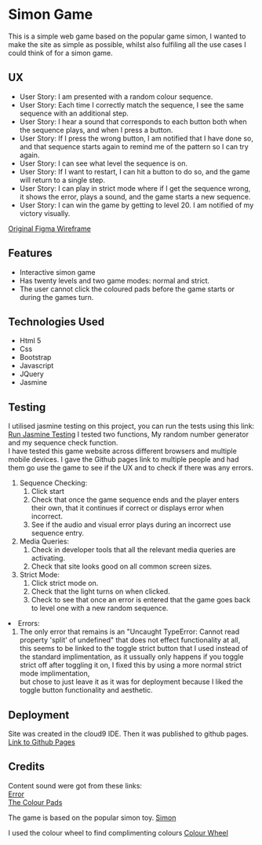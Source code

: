 <H1>Simon Game</H1>

This is a simple web game based on the popular game simon, 
I wanted to make the site as simple as possible, whilst also fulfiling all the use cases I could think of for a
simon game.

<H2>UX</h2>
<ul>
<li>User Story: I am presented with a random colour sequence.</li>
<li>User Story: Each time I correctly match the sequence, I see the same sequence with an additional step.</li>
<li>User Story: I hear a sound that corresponds to each button both when the sequence plays, and when I  press a button.</li>
<li>User Story: If I press the wrong button, I am notified that I have done so, and that sequence starts again to remind me of the pattern so I can try again.</li>
<li>User Story: I can see what level the sequence is on.</li>
<li>User Story: If I want to restart, I can hit a button to do so, and the game will return to a single step.</li>
<li>User Story: I can play in strict mode where if I get the sequence wrong, it shows the error, plays a sound, and the game starts a new sequence.</li>
<li>User Story: I can win the game by getting to level 20. I am notified of my victory visually.</li>
</ul>

<a href="https://www.figma.com/file/f3LqiWh2yNpwli9On1VCGfbI/simon-wireframe?node-id=0%3A1" target="_blank">Original Figma Wireframe</a>


<h2> Features </h2>
<ul>
<li>Interactive simon game</li>
<li>Has twenty levels and two game modes: normal and strict.</li>
<li>The user cannot click the coloured pads before the game starts or during the games turn.</li>
</ul>

<h2>Technologies Used</h2>
<ul>
<li>Html 5</li>
<li>Css</li>
<li>Bootstrap</li>
<li>Javascript</li>
<li>JQuery</li>
<li>Jasmine</li>
</ul></li>
</ul>

<h2>Testing</h2>
I utilised jasmine testing on this project, you can run the tests using this link: <a href="https://dougd94.github.io/simon/jasmine.html" target="_blank">Run Jasmine Testing</a>
I tested two functions, My random number generator and my sequence check function.
<br>
I have tested this game website across different browsers and multiple mobile devices.
I gave the Github pages link to multiple people and had them go use the game to see if the UX and to check if there was any 
errors.
<ol>
<li>Sequence Checking:
<ol><li>Click start</li>
<li>Check that once the game sequence ends and the player enters their own, that it continues if correct or displays error when incorrect.</li>
<li>See if the audio and visual error plays during an incorrect use sequence entry.</li></ol></li>


<li>Media Queries:
<ol>
<li>Check in developer tools that all the relevant media queries are activating.</li>
<li>Check that site looks good on all common screen sizes.</li></ol></li>



<li>Strict Mode:
<ol><li>Click strict mode on.</li>
<li>Check that the light turns on when clicked.</li>
<li>Check to see that once an error is entered that the game goes back to level one with a new random sequence.</li></ol></li>
</ol>

<li>Errors:
<ol><li>The only error that remains is an "Uncaught TypeError: Cannot read property 'split' of undefined" that does not effect functionality at all,
<br>this seems to be linked to the toggle strict button that I used instead of the standard implimentation, as it ussually only happens if you toggle strict off after toggling it on, I fixed this by using a more normal strict mode implimentation,
<br>but chose to just leave it as it was for deployment because I liked the toggle button functionality and aesthetic.</li></ol></li>


<h2>Deployment</h2>
Site was created in the cloud9 IDE. Then it was published to github pages.
<a href="https://dougd94.github.io/simon/" target="_blank">Link to Github Pages</a> 


<h2>Credits</h2>
Content sound were got from these links: 
<br>
<a href="https://medium.com/@arecvlohe/lets-build-a-simon-game-in-reasonreact-pt-3-sounds-27349f7b7fab" target="_blank">Error</a>
<br>
<a href="https://gist.github.com/micahbales/32f2afe2f33bcbafca786387bd359cbc" target="_blank">The Colour Pads</a>


The game is based on the popular simon toy.
<a href="https://en.wikipedia.org/wiki/Simon_(game)" target="_blank">Simon</a>

I used the colour wheel to find complimenting colours
<a href="https://www.sessions.edu/color-calculator/" target="_blank">Colour Wheel</a>